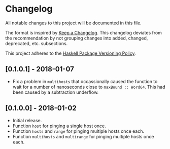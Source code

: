 # Changelog
All notable changes to this project will be documented in this file.

The format is inspired by [Keep a Changelog](http://keepachangelog.com/en/1.0.0/).
This changelog deviates from the recommendation by not grouping changes into
added, changed, deprecated, etc. subsections.

This project adheres to the [Haskell Package Versioning Policy](https://pvp.haskell.org/).

## [0.1.0.1] - 2018-01-07
- Fix a problem in `multihosts` that occassionally caused the function
  to wait for a number of nanoseconds close to `maxBound :: Word64`.
  This had been caused by a subtraction underflow.

## [0.1.0.0] - 2018-01-02
- Initial release.
- Function `host` for pinging a single host once.
- Function `hosts` and `range` for pinging multiple hosts once each.
- Function `multihosts` and `multirange` for pinging multiple hosts once each.
